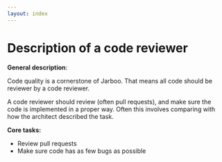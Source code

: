 ```yaml
---
layout: index
---
```



Description of a code reviewer
================================

**General description**:

Code quality is a cornerstone of Jarboo. That means all code should be reviewer by a code reviewer.

A code reviewer should review (often pull requests), and make sure the code is implemented in a proper way. Often this involves comparing with how the architect described the task.

**Core tasks:**

- Review pull requests
- Make sure code has as few bugs as possible

